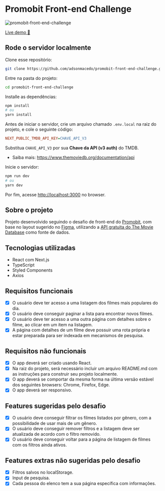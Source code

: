 # Promobit Front-end Challenge

![promobit-front-end-challenge](https://user-images.githubusercontent.com/49072766/164571639-029674d8-a312-4680-be02-d49c96666a87.jpg)

[Live demo 🚀](https://promobit-front-end-challenge.netlify.app)

## Rode o servidor localmente

Clone esse repositório:

```bash
git clone https://github.com/adsonmacedo/promobit-front-end-challenge.git
```

Entre na pasta do projeto:

```bash
cd promobit-front-end-challenge
```

Installe as dependências:

```bash
npm install
# ou
yarn install
```

Antes de iniciar o servidor, crie um arquivo chamado `.env.local` na raiz do projeto, e cole o seguinte código:

```ini
NEXT_PUBLIC_TMDB_API_KEY=CHAVE_API_V3
```

Substitua `CHAVE_API_V3` por sua **Chave da API (v3 auth)** do TMDB.
* Saiba mais: https://www.themoviedb.org/documentation/api

Inicie o servidor:

```bash
npm run dev
# ou
yarn dev
```

Por fim, acesse [http://localhost:3000](http://localhost:3000) no browser.

## Sobre o projeto

Projeto desenvolvido seguindo o desafio de front-end do [Promobit](https://github.com/Promobit/front-end-challenge/), com base no layout sugerido no [Figma](https://www.figma.com/file/rM7WPqhLY9ObnGzSCeWLxB/Teste-Front-End), utilizando a [API gratuita do The Movie Database](https://developers.themoviedb.org/3/getting-started/introduction) como fonte de dados.

## Tecnologias utilizadas

- React com Next.js
- TypeScript
- Styled Components
- Axios

## Requisitos funcionais
- [x] O usuário deve ter acesso a uma listagem dos filmes mais populares do dia.
- [x] O usuário deve conseguir paginar a lista para encontrar novos filmes.
- [x] O usuário deve ter acesso a uma outra página com detalhes sobre o filme, ao clicar em um item na listagem.
- [x] A página com detalhes de um filme deve possuir uma rota própria e estar preparada para ser indexada em mecanismos de pesquisa.

## Requisitos não funcionais
- [x] O app deverá ser criado usando React.
- [x] Na raiz do projeto, será necessário incluir um arquivo README.md com as instruções para construir seu projeto localmente.
- [x] O app deverá se comportar da mesma forma na última versão estável dos seguintes browsers: Chrome, Firefox, Edge.
- [x] O app deverá ser responsivo.

## Features sugeridas pelo desafio
- [x] O usuário deve conseguir filtrar os filmes listados por gênero, com a possibilidade de usar mais de um gênero.
- [x] O usuário deve conseguir remover filtros e a listagem deve ser atualizada de acordo com o filtro removido.
- [x] O usuário deve conseguir voltar para a página de listagem de filmes com os filtros ainda ativos.

## Features extras não sugeridas pelo desafio
- [x] Filtros salvos no localStorage.
- [x] Input de pesquisa.
- [x] Cada pessoa do elenco tem a sua página específica com informações.
